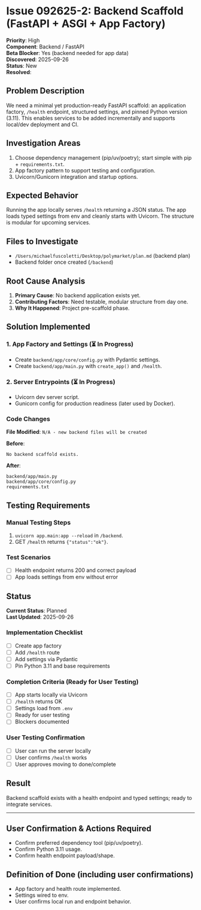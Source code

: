 # Issue 092625-2: Backend Scaffold (FastAPI + ASGI + App Factory)

**Priority**: High  
**Component**: Backend / FastAPI  
**Beta Blocker**: Yes (backend needed for app data)  
**Discovered**: 2025-09-26  
**Status**: New  
**Resolved**: 

## Problem Description

We need a minimal yet production-ready FastAPI scaffold: an application factory, `/health` endpoint, structured settings, and pinned Python version (3.11). This enables services to be added incrementally and supports local/dev deployment and CI.

## Investigation Areas

1. Choose dependency management (pip/uv/poetry); start simple with pip + `requirements.txt`.  
2. App factory pattern to support testing and configuration.  
3. Uvicorn/Gunicorn integration and startup options.  

## Expected Behavior

Running the app locally serves `/health` returning a JSON status. The app loads typed settings from env and cleanly starts with Uvicorn. The structure is modular for upcoming services.

## Files to Investigate

- `/Users/michaelfuscoletti/Desktop/polymarket/plan.md` (backend plan)  
- Backend folder once created (`/backend`)  

## Root Cause Analysis

1. **Primary Cause**: No backend application exists yet.  
2. **Contributing Factors**: Need testable, modular structure from day one.  
3. **Why It Happened**: Project pre-scaffold phase.  

## Solution Implemented

### 1. App Factory and Settings (⏳ In Progress)
- Create `backend/app/core/config.py` with Pydantic settings.  
- Create `backend/app/main.py` with `create_app()` and `/health`.  

### 2. Server Entrypoints (⏳ In Progress)
- Uvicorn dev server script.  
- Gunicorn config for production readiness (later used by Docker).  

### Code Changes

**File Modified**: `N/A - new backend files will be created`

**Before**:
```text
No backend scaffold exists.
```

**After**:
```text
backend/app/main.py
backend/app/core/config.py
requirements.txt
```

## Testing Requirements

### Manual Testing Steps
1. `uvicorn app.main:app --reload` in `/backend`.  
2. GET `/health` returns `{"status":"ok"}`.  

### Test Scenarios
- [ ] Health endpoint returns 200 and correct payload  
- [ ] App loads settings from env without error  

## Status

**Current Status**: Planned  
**Last Updated**: 2025-09-26

### Implementation Checklist
- [ ] Create app factory  
- [ ] Add `/health` route  
- [ ] Add settings via Pydantic  
- [ ] Pin Python 3.11 and base requirements  

### Completion Criteria (Ready for User Testing)
- [ ] App starts locally via Uvicorn  
- [ ] `/health` returns OK  
- [ ] Settings load from `.env`  
- [ ] Ready for user testing  
- [ ] Blockers documented  

### User Testing Confirmation
- [ ] User can run the server locally  
- [ ] User confirms `/health` works  
- [ ] User approves moving to done/complete  

## Result

Backend scaffold exists with a health endpoint and typed settings; ready to integrate services.

---

## User Confirmation & Actions Required

- Confirm preferred dependency tool (pip/uv/poetry).  
- Confirm Python 3.11 usage.  
- Confirm health endpoint payload/shape.  

## Definition of Done (including user confirmations)

- App factory and health route implemented.  
- Settings wired to env.  
- User confirms local run and endpoint behavior.  


